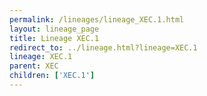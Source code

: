 ```yaml
---
permalink: /lineages/lineage_XEC.1.html
layout: lineage_page
title: Lineage XEC.1
redirect_to: ../lineage.html?lineage=XEC.1
lineage: XEC.1
parent: XEC
children: ['XEC.1']
---
```

